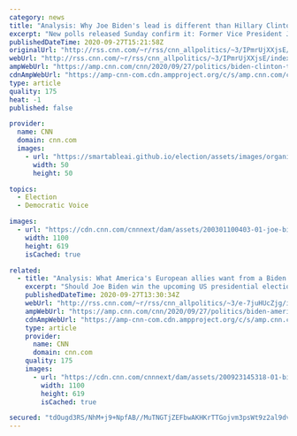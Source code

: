 ```yaml
---
category: news
title: "Analysis: Why Joe Biden's lead is different than Hillary Clinton's"
excerpt: "New polls released Sunday confirm it: Former Vice President Joe Biden holds a clear advantage over President Donald Trump heading into the first debate on Tuesday.\n    \n"
publishedDateTime: 2020-09-27T15:21:58Z
originalUrl: "http://rss.cnn.com/~r/rss/cnn_allpolitics/~3/IPmrUjXXjsE/index.html"
webUrl: "http://rss.cnn.com/~r/rss/cnn_allpolitics/~3/IPmrUjXXjsE/index.html"
ampWebUrl: "https://amp.cnn.com/cnn/2020/09/27/politics/biden-clinton-trump-first-debate-polls/index.html"
cdnAmpWebUrl: "https://amp-cnn-com.cdn.ampproject.org/c/s/amp.cnn.com/cnn/2020/09/27/politics/biden-clinton-trump-first-debate-polls/index.html"
type: article
quality: 175
heat: -1
published: false

provider:
  name: CNN
  domain: cnn.com
  images:
    - url: "https://smartableai.github.io/election/assets/images/organizations/cnn.com-50x50.jpg"
      width: 50
      height: 50

topics:
  - Election
  - Democratic Voice

images:
  - url: "https://cdn.cnn.com/cnnnext/dam/assets/200301100403-01-joe-biden-campaign-rally-super-tease.jpg"
    width: 1100
    height: 619
    isCached: true

related:
  - title: "Analysis: What America's European allies want from a Biden presidency"
    excerpt: "Should Joe Biden win the upcoming US presidential election, his first and overwhelming foreign policy challenge will be winning back the trust of America's allies. With the planet in its most chaotic period since World War II, a steady Biden leadership could potentially reset the world order -- but only"
    publishedDateTime: 2020-09-27T13:30:34Z
    webUrl: "http://rss.cnn.com/~r/rss/cnn_allpolitics/~3/e-7juHUcZjg/index.html"
    ampWebUrl: "https://amp.cnn.com/cnn/2020/09/27/politics/biden-americas-european-allies-analysis-intl/index.html"
    cdnAmpWebUrl: "https://amp-cnn-com.cdn.ampproject.org/c/s/amp.cnn.com/cnn/2020/09/27/politics/biden-americas-european-allies-analysis-intl/index.html"
    type: article
    provider:
      name: CNN
      domain: cnn.com
    quality: 175
    images:
      - url: "https://cdn.cnn.com/cnnnext/dam/assets/200923145318-01-biden-nc-0923-super-tease.jpg"
        width: 1100
        height: 619
        isCached: true

secured: "tdOugd3RS/NhM+j9+NpfAB//MuTNGTjZEFbwAKHKrTTGojvm3psWt9z2al9dvY3IPiza+XTBRBqrOrncXLQ61FaYYR/xBuBhqboQEcyWB1tpOg5zXeEctwVntMb8YzgkEH5mdvRozu56fybTAJzpCYezn8YLwFLm4jhttTsTzPhasddDmZk0s1nV0fFFtsKQ837BuBnga9OOjBJC7/A9Tk2mn4vbwlYSfRb3GrSmz8FiuUiPbuYu9X0fWPbo0sIS493N2dyTI7u3ecNmKrhsNN7Vc8Es2fwfoGb2XbGk/BaFJ7c0UE41Wjoa6OQRvaHW9DCeUGLq0rtsR+FuCbSNRNNkID/9YgwyZtYxkquLuzs=;qRr7fTfEaNC/fjTCEMmfUA=="
---
```


